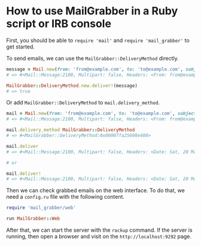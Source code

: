 # How to use MailGrabber in a Ruby script or IRB console

First, you should be able to `require 'mail'` and `require 'mail_grabber'` to get started.

To send emails, we can use the `MailGrabber::DeliveryMethod` directly.

```ruby
message = Mail.new(from: 'from@example.com', to: 'to@example.com', subject: 'Test email', body: 'Test email body')
# => #<Mail::Message:2100, Multipart: false, Headers: <From: from@example.com>, <To: to@example.com>, <Subject: Tes...

MailGrabber::DeliveryMethod.new.deliver!(message)
# => true
```

Or add `MailGrabber::DeliveryMethod` to `mail.delivery_method`.

```ruby
mail = Mail.new(from: 'from@example.com', to: 'to@example.com', subject: 'Test email', body: 'Test email body')
# => #<Mail::Message:2100, Multipart: false, Headers: <From: from@example.com>, <To: to@example.com>, <Subject: Tes...

mail.delivery_method MailGrabber::DeliveryMethod
# => #<MailGrabber::DeliveryMethod:0x00007fa25698e400>

mail.deliver
# => #<Mail::Message:2100, Multipart: false, Headers: <Date: Sat, 20 Mar 2021 16:03:34 +0100>, <From: from@example.com>, <To: to@example.com>, <Message-ID: <60560ec6c7ab9_110087e4-53b@local.mail>>, <Subject: Test email>, <Mime-Version: 1.0>, <Content-Type: text/plain>, <Content-Transfer-Encoding: 7bit>>

# or

mail.deliver!
# => #<Mail::Message:2100, Multipart: false, Headers: <Date: Sat, 20 Mar 2021 16:13:05 +0100>, <From: from@example.com>, <To: to@example.com>, <Message-ID: <60561101cd2b5_113b37e4309b5@local.mail>>, <Subject: Test email>, <Mime-Version: 1.0>, <Content-Type: text/plain>, <Content-Transfer-Encoding: 7bit>>
```

Then we can check grabbed emails on the web interface. To do that, we need a `config.ru` file with the following content.

```ruby
require 'mail_grabber/web'

run MailGrabber::Web
```

After that, we can start the server with the `rackup` command. If the server is running, then open a browser and visit on the `http://localhost:9292` page.
